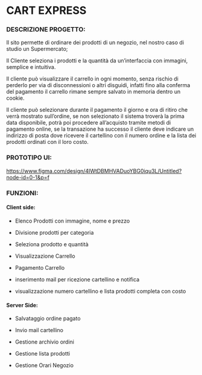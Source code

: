 # CART EXPRESS
### DESCRIZIONE PROGETTO:
Il sito permette di ordinare dei prodotti di un negozio, nel nostro caso di studio un Supermercato;

Il Cliente seleziona i prodotti e la quantità da un’interfaccia con immagini, semplice e intuitiva.

Il cliente può visualizzare il carrello in ogni momento, senza rischio di perderlo per via di disconnessioni o altri disguidi, infatti fino alla conferma del pagamento il carrello rimane sempre salvato in memoria dentro un cookie.

Il cliente può selezionare durante il pagamento il giorno e ora di ritiro che verrà mostrato sull’ordine, se non selezionato il sistema troverà la prima data disponibile, potrà poi procedere all’acquisto tramite metodi di pagamento online, se la transazione ha successo il cliente deve indicare un indirizzo di posta dove ricevere il cartellino con il numero ordine e la lista dei prodotti ordinati con il loro costo.

### PROTOTIPO UI:
https://www.figma.com/design/4IWtDBMHVADuoYBG0iqu3L/Untitled?node-id=0-1&p=f

### FUNZIONI:

#### Client side:

- Elenco Prodotti con immagine, nome e prezzo

- Divisione prodotti per categoria

- Seleziona prodotto e quantità

- Visualizzazione Carrello

- Pagamento Carrello

- inserimento mail per ricezione cartellino e notifica

- visualizzazione numero cartellino e lista prodotti completa con costo 

#### Server Side:

- Salvataggio ordine pagato

- Invio mail cartellino

- Gestione archivio ordini

- Gestione lista prodotti

- Gestione Orari Negozio
